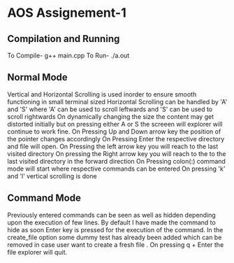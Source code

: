 # AOS Assignement-1

## Compilation and Running
To Compile- g++ main.cpp 
To Run- ./a.out

## Normal Mode

Vertical and Horizontal Scrolling is used inorder to ensure smooth functioning in small terminal sized 
Horizontal Scrolling can be handled by 'A' and 'S' where 'A' can be used to scroll leftwards and 'S' can be used to scroll rightwards
On dynamically changing the size the content may get distorted initially but on pressing either A or S the screeen will explorer will continue to work fine.
On Pressing Up and Down arrow key the position of the pointer changes accordingly
On Pressing Enter the respective directory and file will open.
On Pressing the left arrow key you will reach to the last visited directory
On pressing the Right arrow key you will reach to the to the last visited directory in the forward direction
On Pressing colon(:) command mode will start where respective commands can be entered
On pressing 'k' and 'l' vertical scrolling is done


## Command Mode

Previously entered commands can be seen as well as hidden depending upon the execution of few lines. By default I have made the command to hide as soon Enter key is pressed for the execution of the command.
In the create_file option some dummy test has already been added which can be removed in case user want to create a fresh file .
On pressing q + Enter the file explorer will quit.
